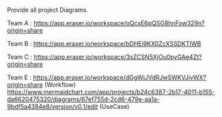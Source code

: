 Provide all project Diagrams.

Team A : https://app.eraser.io/workspace/oQcxE6pQSG8hnFow329n?origin=share

Team B : https://app.eraser.io/workspace/bDHEi9KX0ZcXSSDKTIWB

Team C : https://app.eraser.io/workspace/3sZCSN5XjOu0pyGAe4Zt?origin=share

Team E : https://app.eraser.io/workspace/dGgWjJVdRJwSWKVJivWX?origin=share (Workflow)
         https://www.mermaidchart.com/app/projects/b24c6387-2b17-4011-b155-da6620475320/diagrams/67ef755d-2cd6-479e-aa1a-9bdf5a4384e8/version/v0.1/edit (UseCase)

